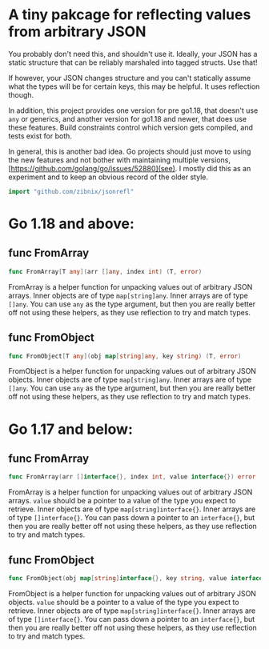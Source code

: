 # A tiny pakcage for reflecting values from arbitrary JSON

You probably don't need this, and shouldn't use it. Ideally, your JSON has a static
structure that can be reliably marshaled into tagged structs. Use that!

If however, your JSON changes structure and you can't statically assume what the types
will be for certain keys, this may be helpful. It uses reflection though.

In addition, this project provides one version for pre go1.18, that doesn't use `any` or
generics, and another version for go1.18 and newer, that does use these features. Build
constraints control which version gets compiled, and tests exist for both.

In general, this is another bad idea. Go projects should just move to using the new
features and not bother with maintaining multiple versions, [https://github.com/golang/go/issues/52880](see).
I mostly did this as an experiment and to keep an obvious record of the older style.

```go
import "github.com/zibnix/jsonrefl"
```


# Go 1.18 and above:

## func FromArray
```go
func FromArray[T any](arr []any, index int) (T, error)
```
FromArray is a helper function for unpacking values out of
arbitrary JSON arrays. Inner objects are of type `map[string]any`.
Inner arrays are of type `[]any`. You can use `any` as the
type argument, but then you are really better off not using these
helpers, as they use reflection to try and match types.

## func FromObject
```go
func FromObject[T any](obj map[string]any, key string) (T, error)
```
FromObject is a helper function for unpacking values out of
arbitrary JSON objects. Inner objects are of type `map[string]any`.
Inner arrays are of type `[]any`. You can use `any` as the
type argument, but then you are really better off not using these
helpers, as they use reflection to try and match types.


# Go 1.17 and below:

## func FromArray
``` go
func FromArray(arr []interface{}, index int, value interface{}) error
```
FromArray is a helper function for unpacking values out of
arbitrary JSON arrays. `value` should be a pointer to a value of the type you
expect to retrieve. Inner objects are of type `map[string]interface{}`. Inner
arrays are of type `[]interface{}`. You can pass down a pointer to an
`interface{}`, but then you are really better off not using these helpers, as
they use reflection to try and match types.


## func FromObject
``` go
func FromObject(obj map[string]interface{}, key string, value interface{}) error
```
FromObject is a helper function for unpacking values out of
arbitrary JSON objects. `value` should be a pointer to a value of the type
you expect to retrieve. Inner objects are of type `map[string]interface{}`.
Inner arrays are of type `[]interface{}`. You can pass down a pointer to an
`interface{}`, but then you are really better off not using these helpers, as
they use reflection to try and match types.
